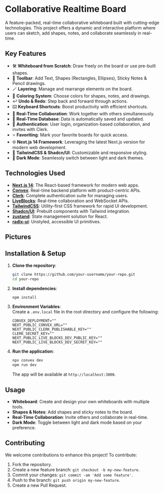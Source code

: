 # Collaborative Realtime Board

A feature-packed, real-time collaborative whiteboard built with cutting-edge technologies. 
This project offers a dynamic and interactive platform where users can sketch, add shapes, notes, and collaborate seamlessly in real-time. 

## Key Features
- 🛠️ **Whiteboard from Scratch**: Draw freely on the board or use pre-built shapes.
- 🧰 **Toolbar**: Add Text, Shapes (Rectangles, Ellipses), Sticky Notes & Pencil drawings.
- 🪄 **Layering**: Manage and rearrange elements on the board.
- 🎨 **Coloring System**: Choose colors for shapes, notes, and drawings.
- ↩️ **Undo & Redo**: Step back and forward through actions.
- ⌨️ **Keyboard Shortcuts**: Boost productivity with efficient shortcuts.
- 🤝 **Real-Time Collaboration**: Work together with others simultaneously.
- 💾 **Real-Time Database**: Data is automatically saved and updated.
- 🔐 **Authentication**: User login, organization-based collaboration, and invites with Clerk.
- ⭐️ **Favoriting**: Mark your favorite boards for quick access.
- 🌐 **Next.js 14 Framework**: Leveraging the latest Next.js version for modern web development.
- 💅 **TailwindCSS & Shadcn/UI**: Customizable and responsive styling.
- 🌙 **Dark Mode**: Seamlessly switch between light and dark themes.

## Technologies Used
- **[Next.js 14](https://nextjs.org/)**: The React-based framework for modern web apps.
- **[Convex](https://convex.dev/)**: Real-time backend platform with product-centric APIs.
- **[Clerk](https://clerk.dev/)**: Complete authentication suite for managing users.
- **[LiveBlocks](https://liveblocks.io/)**: Real-time collaboration and WebSocket APIs.
- **[TailwindCSS](https://tailwindcss.com/)**: Utility-first CSS framework for rapid UI development.
- **[Shadcn/UI](https://shadcn.dev/)**: Prebuilt components with Tailwind integration.
- **[zustand](https://zustand-demo.pmnd.rs/)**: State management solution for React.
- **[radix-ui](https://www.radix-ui.com/)**: Unstyled, accessible UI primitives.

## Pictures


## Installation & Setup

1. **Clone the repository**:
    ```bash
    git clone https://github.com/your-username/your-repo.git
    cd your-repo
    ```

2. **Install dependencies**:
    ```bash
    npm install
    ```

3. **Environment Variables**:  
   Create a `.env.local` file in the root directory and configure the following:
    ```plaintext
   CONVEX_DEPLOYMENT=""
   NEXT_PUBLIC_CONVEX_URL=""
   NEXT_PUBLIC_CLERK_PUBLISHABLE_KEY=""
   CLERK_SECRET_KEY=""
   NEXT_PUBLIC_LIVE_BLOCKS_DEV_PUBLIC_KEY=""
   NEXT_PUBLIC_LIVE_BLOCKS_DEV_SECRET_KEY=""
    ```

4. **Run the application**:
    ```bash
    npx convex dev
    npm run dev
    ```
   The app will be available at `http://localhost:3000`.

## Usage

- **Whiteboard**: Create and design your own whiteboards with multiple tools.
- **Shapes & Notes**: Add shapes and sticky notes to the board.
- **Real-Time Collaboration**: Invite others and collaborate in real-time.
- **Dark Mode**: Toggle between light and dark mode based on your preference.

## Contributing

We welcome contributions to enhance this project! To contribute:
1. Fork the repository.
2. Create a new feature branch: `git checkout -b my-new-feature`.
3. Commit your changes: `git commit -am 'Add some feature'`.
4. Push to the branch: `git push origin my-new-feature`.
5. Create a new Pull Request.